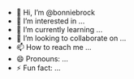 - 👋 Hi, I’m @bonniebrock
- 👀 I’m interested in ...
- 🌱 I’m currently learning ...
- 💞️ I’m looking to collaborate on ...
- 📫 How to reach me ...
- 😄 Pronouns: ...
- ⚡ Fun fact: ...

<!---
bonniebrock/bonniebrock is a ✨ special ✨ repository because its `README.md` (this file) appears on your GitHub profile.
You can click the Preview link to take a look at your changes.
--->
